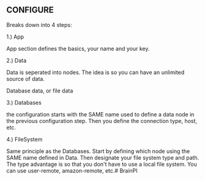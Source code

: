 ## CONFIGURE ##

Breaks down into 4 steps:

1.) App

App section defines the basics, your name and your key.

2.) Data

Data is seperated into nodes.  The idea is so you can have an unlimited source of data.

Database data, or file data

3.) Databases

the configuration starts with the SAME name used to define a data node in the previous configuration step.  Then you define the connection type, host, etc.

4.) FileSystem

Same principle as the Databases.  Start by defining which node using the SAME name defined in Data.  Then designate your file system type and path.  The type advantage is so that you don't have to use a local file system.  You can use user-remote, amazon-remote, etc.# BrainPI
